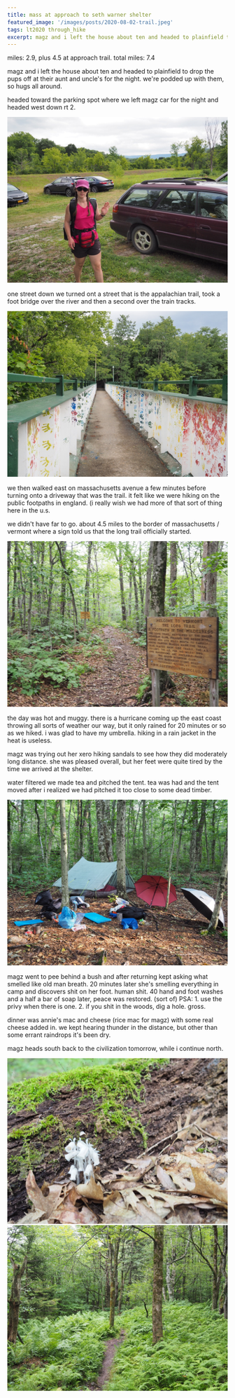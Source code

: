 ```yaml
---
title: mass at approach to seth warner shelter
featured_image: '/images/posts/2020-08-02-trail.jpeg'
tags: lt2020 through_hike
excerpt: magz and i left the house about ten and headed to plainfield to drop the pups off at their aunt and uncle's for the night.
---
```


miles: 2.9, plus 4.5 at approach trail.
total miles: 7.4

magz and i left the house about ten and headed to plainfield to drop the pups off at their aunt and uncle's for the night. we're podded up with them, so hugs all around.

headed toward the parking spot where we left magz car for the night and headed west down rt 2. 

![magz](/images/posts/2020-08-02-magz.jpeg)

one street down we turned ont a street that is the appalachian trail, took a foot bridge over the river and then a second over the train tracks.

![footpath](/images/posts/2020-08-02-footpath.jpeg)

we then walked east on massachusetts avenue a few minutes before turning onto a driveway that was the trail. it felt like we were hiking on the public footpaths in england. (i really wish we had more of that sort of thing here in the u.s.

we didn't have far to go. about 4.5 miles to the border of massachusetts / vermont where a sign told us that the long trail officially started.

![long trail southern terminus](/images/posts/2020-08-02-long-trail-southern-terminus.jpeg)

the day was hot and muggy. there is a hurricane coming up the east coast throwing all sorts of weather our way, but it only rained for 20 minutes or so as we hiked. i was glad to have my umbrella. hiking in a rain jacket in the heat is useless.

magz was trying out her xero hiking sandals to see how they did moderately long distance. she was pleased overall,  but her feet were quite tired by the time we arrived at the shelter.

water filtered we made tea and pitched the tent. tea was had and the tent moved after i realized we had pitched it too close to some dead timber.

![seth warner tent site](/images/posts/2020-08-02-seth-warner-tent-site.jpeg)

magz went to pee behind a bush and after returning kept asking what smelled like old man breath. 20 minutes later she's smelling everything in camp and discovers shit on her foot. human shit. 40 hand and foot washes and a half a bar of soap later, peace was restored. (sort of) PSA: 1. use the privy when there is one. 2. if you shit in the woods, dig a hole. gross.

dinner was annie's mac and cheese (rice mac for magz) with some real cheese added in. we kept hearing thunder in the distance, but other than some errant raindrops it's been dry.

magz heads south back to the civilization tomorrow, while i continue north.

<div class="gallery" data-columns="2">
	<img src="/images/posts/2020-08-02-indian-pipe.jpeg">
	<img src="/images/posts/2020-08-02-trail.jpeg">
</div>
